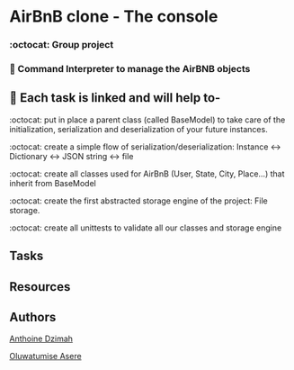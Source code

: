 # AirBnB clone - The console

### :octocat: Group project

### :rocket: Command Interpreter to manage the AirBNB objects

## :metal: Each task is linked and will help to-

:octocat: put in place a parent class (called BaseModel) to take care of the initialization, serialization and deserialization of your future instances.

:octocat: create a simple flow of serialization/deserialization: Instance <-> Dictionary <-> JSON string <-> file

:octocat: create all classes used for AirBnB (User, State, City, Place…) that inherit from BaseModel

:octocat: create the first abstracted storage engine of the project: File storage.

:octocat: create all unittests to validate all our classes and storage engine

## Tasks

## Resources

## Authors

[Anthoine Dzimah](https://github.com/purples-blueeyes)

[Oluwatumise Asere](https://github.com/Tumixs)
